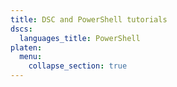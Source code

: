 ```yaml
---
title: DSC and PowerShell tutorials
dscs:
  languages_title: PowerShell
platen:
  menu:
    collapse_section: true
---
```

